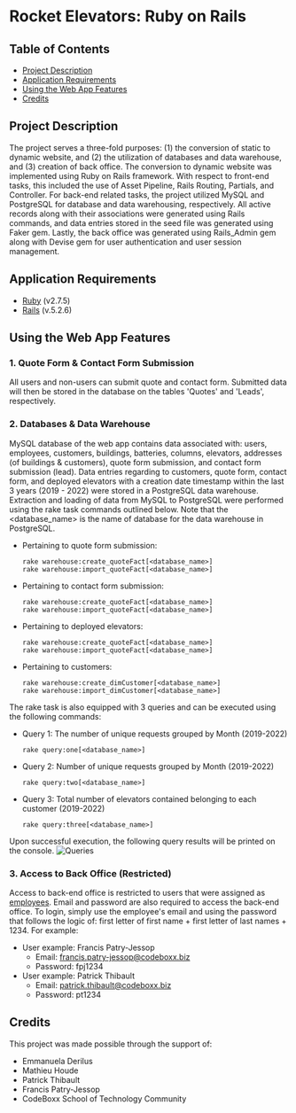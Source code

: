 # Rocket Elevators: Ruby on Rails <!-- omit in toc -->

## Table of Contents <!-- omit in toc -->

- [Project Description](#project-description)
- [Application Requirements](#application-requirements)
- [Using the Web App Features](#using-the-web-app-features)
- [Credits](#credits)

## Project Description

The project serves a three-fold purposes: (1) the conversion of static to dynamic website, and (2) the utilization of databases and data warehouse, and (3) creation of back office. The conversion to dynamic website was implemented using Ruby on Rails framework. With respect to front-end tasks, this included the use of Asset Pipeline, Rails Routing, Partials, and Controller. For back-end related tasks, the project utilized MySQL and PostgreSQL for database and data warehousing, respectively. All active records along with their associations were generated using Rails commands, and data entries stored in the seed file was generated using Faker gem. Lastly, the back office was generated using Rails_Admin gem along with Devise gem for user authentication and user session management. 

## Application Requirements

-   [Ruby](https://www.ruby-lang.org/en/downloads/) (v2.7.5)
-   [Rails](https://rubyonrails.org/) (v.5.2.6)

## Using the Web App Features

### 1. Quote Form & Contact Form Submission
All users and non-users can submit quote and contact form. Submitted data will then be stored in the database on the tables 'Quotes' and 'Leads', respectively.

### 2. Databases & Data Warehouse
MySQL database of the web app contains data associated with: users, employees, customers, buildings, batteries, columns, elevators, addresses (of buildings & customers), quote form submission, and contact form submission (lead). Data entries regarding to customers, quote form, contact form, and deployed elevators with a creation date timestamp within the last 3 years (2019 - 2022) were stored in a PostgreSQL data warehouse. Extraction and loading of data from MySQL to PostgreSQL were performed using the rake task commands outlined below. Note that the <database_name> is the name of database for the data warehouse in PostgreSQL.

- Pertaining to quote form submission:
  ```
  rake warehouse:create_quoteFact[<database_name>]
  rake warehouse:import_quoteFact[<database_name>]
  ```
- Pertaining to contact form submission:
  ```
  rake warehouse:create_quoteFact[<database_name>]
  rake warehouse:import_quoteFact[<database_name>]
  ```
- Pertaining to deployed elevators:
  ```
  rake warehouse:create_quoteFact[<database_name>]
  rake warehouse:import_quoteFact[<database_name>]
  ```
- Pertaining to customers:
  ```
  rake warehouse:create_dimCustomer[<database_name>]
  rake warehouse:import_dimCustomer[<database_name>]
  ```
The rake task is also equipped with 3 queries and can be executed using the following commands:
- Query 1: The number of unique requests grouped by Month (2019-2022)
  ```
  rake query:one[<database_name>]
  ```
- Query 2: Number of unique requests grouped by Month (2019-2022)
  ```
  rake query:two[<database_name>]
  ```
- Query 3: Total number of elevators contained belonging to each customer (2019-2022)
  ```
  rake query:three[<database_name>]
  ```
Upon successful execution, the following query results will be printed on the console. 
![Queries](https://drive.google.com/uc?export=view&id=1ISgVlMSkzPhPt43bSdylXj4CfUl9xHch)

### 3. Access to Back Office (Restricted)
Access to back-end office is restricted to users that were assigned as [employees](https://docs.google.com/spreadsheets/d/1-S0updscUGOpBpFE-2plFBJlVkCseOUuUpp7nu5e-fY/edit#gid=1786076246). Email and password are also required to access the back-end office. To login, simply use the employee's email and using the password that follows the logic of: first letter of first name + first letter of last names + 1234. For example:
  * User example: Francis Patry-Jessop
    * Email: francis.patry-jessop@codeboxx.biz
    * Password: fpj1234
  * User example: Patrick Thibault
    * Email: patrick.thibault@codeboxx.biz
    * Password: pt1234

## Credits

This project was made possible through the support of:

-   Emmanuela Derilus
-   Mathieu	Houde
-   Patrick Thibault
-   Francis Patry-Jessop
-   CodeBoxx School of Technology Community

